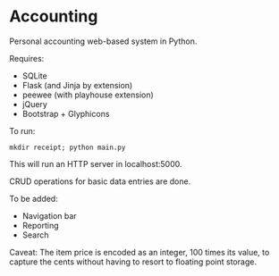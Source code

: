 # Accounting 

Personal accounting web-based system in Python.

Requires:

* SQLite
* Flask (and Jinja by extension)
* peewee (with playhouse extension)
* jQuery
* Bootstrap + Glyphicons

To run:

    mkdir receipt; python main.py

This will run an HTTP server in localhost:5000.

CRUD operations for basic data entries are done.

To be added:
* Navigation bar
* Reporting
* Search

Caveat: The item price is encoded as an integer, 100 times its value, to capture the cents without having to resort to floating point storage.
